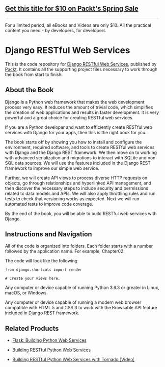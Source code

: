 ## [Get this title for $10 on Packt's Spring Sale](https://www.packt.com/B09409?utm_source=github&utm_medium=packt-github-repo&utm_campaign=spring_10_dollar_2022)
-----
For a limited period, all eBooks and Videos are only $10. All the practical content you need \- by developers, for developers

# Django RESTful Web Services
This is the code repository for [Django RESTful Web Services](https://www.packtpub.com/web-development/django-restful-web-services?utm_source=github&utm_medium=repository&utm_campaign=9781788833929), published by [Packt](https://www.packtpub.com/?utm_source=github). It contains all the supporting project files necessary to work through the book from start to finish.

## About the Book
Django is a Python web framework that makes the web development process very easy. It reduces the amount of trivial code, which simplifies the creation of web applications and results in faster development. It is very powerful and a great choice for creating RESTful web services.

If you are a Python developer and want to efficiently create RESTful web services with Django for your apps, then this is the right book for you.

The book starts off by showing you how to install and configure the environment, required software, and tools to create RESTful web services with Django and the Django REST framework. We then move on to working with advanced serialization and migrations to interact with SQLite and non-SQL data sources. We will use the features included in the Django REST framework to improve our simple web service.

Further, we will create API views to process diverse HTTP requests on objects, go through relationships and hyperlinked API management, and then discover the necessary steps to include security and permissions related to data models and APIs. We will also apply throttling rules and run tests to check that versioning works as expected. Next we will run automated tests to improve code coverage.

By the end of the book, you will be able to build RESTful web services with Django.

## Instructions and Navigation
All of the code is organized into folders. Each folder starts with a number followed by the application name. For example, Chapter02.



The code will look like the following:
```
from django.shortcuts import render 
 
# Create your views here.
```

Any computer or device capable of running Python 3.6.3 or greater in Linux, macOS, or Windows.

Any computer or device capable of running a modern web browser compatible with HTML 5 and CSS 3 to work with the Browsable API feature included in Django REST framework.

## Related Products
* [Flask: Building Python Web Services](https://www.packtpub.com/web-development/flask-building-python-web-services?utm_source=github&utm_medium=repository&utm_campaign=9781787288225)

* [Building RESTful Python Web Services](https://www.packtpub.com/application-development/building-restful-python-web-services?utm_source=github&utm_medium=repository&utm_campaign=9781786462251)

* [Building RESTful Python Web Services with Tornado [Video]](https://www.packtpub.com/application-development/building-restful-python-web-services-tornado-video?utm_source=github&utm_medium=repository&utm_campaign=9781788472036)

